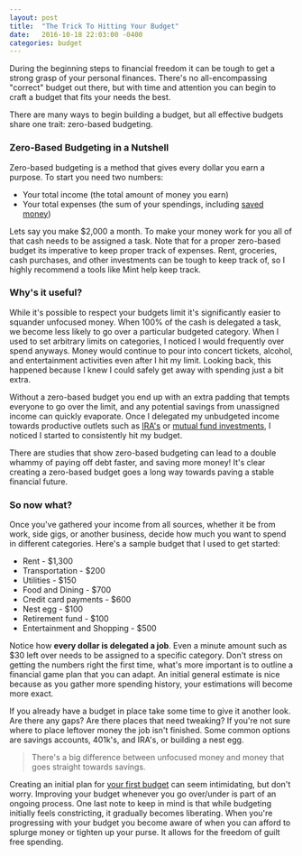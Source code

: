 ```yaml
---
layout: post
title:  "The Trick To Hitting Your Budget"
date:   2016-10-18 22:03:00 -0400
categories: budget
---
```

During the beginning steps to financial freedom it can be tough to get a strong grasp of your personal finances. There's no all-encompassing "correct" budget out there, but with time and attention you can begin to craft a budget that fits your needs the best.

There are many ways to begin building a budget, but all effective budgets share one trait: zero-based budgeting.

### Zero-Based Budgeting in a Nutshell
Zero-based budgeting is a method that gives every dollar you earn a purpose. To start you need two numbers:

* Your total income (the total amount of money you earn)
* Your total expenses (the sum of your spendings, including [saved money](http://brunchbucks.com/budget/2016/12/10/saved-money-is-spent-money.html))

Lets say you make $2,000 a month. To make your money work for you all of that cash needs to be assigned a task. Note that for a proper zero-based budget its imperative to keep proper track of expenses. Rent, groceries, cash purchases, and other investments can be tough to keep track of, so I highly recommend a tools like Mint help keep track.

### Why's it useful?
While it's possible to respect your budgets limit it's significantly easier to squander unfocused money. When 100% of the cash is delegated a task, we become less likely to go over a particular budgeted category. When I used to set arbitrary limits on categories, I noticed I would frequently over spend anyways. Money would continue to pour into concert tickets, alcohol, and entertainment activities even after I hit my limit. Looking back, this happened because I knew I could safely get away with spending just a bit extra.

Without a zero-based budget you end up with an extra padding that tempts everyone to go over the limit, and any potential savings from unassigned income can quickly evaporate. Once I delegated my unbudgeted income towards productive outlets such as [IRA's](http://brunchbucks.com/investment/2016/12/17/roth-vs-traditional/) or [mutual fund investments](http://brunchbucks.com/investment/2016/11/01/early-investing/), I noticed I started to consistently hit my budget. 

There are studies that show zero-based budgeting can lead to a double whammy of paying off debt faster, and saving more money! It's clear creating a zero-based budget goes a long way towards paving a stable financial future.

### So now what?
Once you've gathered your income from all sources, whether it be from work, side gigs, or another business, decide how much you want to spend in different categories. Here's a sample budget that I used to get started:

- Rent - $1,300
- Transportation - $200
- Utilities - $150
- Food and Dining - $700
- Credit card payments - $600
- Nest egg - $100
- Retirement fund - $100
- Entertainment and Shopping - $500

Notice how **every dollar is delegated a job**. Even a minute amount such as $30 left over needs to be assigned to a specific category. Don't stress on getting the numbers right the first time, what's more important is to outline a financial game plan that you can adapt. An initial general estimate is nice because as you gather more spending history, your estimations will become more exact.

If you already have a budget in place take some time to give it another look. Are there any gaps? Are there places that need tweaking? If you're not sure where to place leftover money the job isn't finished. Some common options are savings accounts, 401k's, and IRA's, or building a nest egg.
<!-- Financial flow chart reference here -->
> There's a big difference between unfocused money and money that goes straight towards savings.

Creating an initial plan for [your first budget][building-a-budget] can seem intimidating, but don't worry. Improving your budget whenever you go over/under is part of an ongoing process. One last note to keep in mind is that while budgeting initially feels constricting, it gradually becomes liberating. When you're progressing with your budget you become aware of when you can afford to splurge money or tighten up your purse. It allows for the freedom of guilt free spending.

[building-a-budget]: http://brunchbucks.com/budget/2016/10/19/budgeting-tips/
